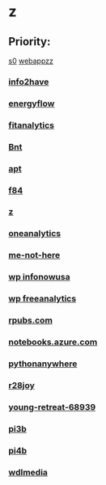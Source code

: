# z

Priority:
----
 [s0](http://wdlmedia.local/z/s0)
 [webappzz](http://webappzz.somee.com)
### [info2have](https://info2have.000webhostapp.com)
### [energyflow](https://energyflow.000webhostapp.com)
### [fitanalytics](https://fitanalytics.000webhostapp.com)
### [Bnt](http://Bnt.rf.gd)
### [apt](http://apt.getenjoyment.net)
### [f84](http://f84.epizy.com)
### [ z](https://zw9.github.io/z/)

### [oneanalytics](https://oneanalytics.weebly.com)
### [me-not-here](https://me-not-here.weebly.com)
### [wp infonowusa](https://infonowusa.wordpress.com)
### [wp freeanalytics](https://freeanalytics.000webhostapp.com)
### [rpubs.com](https://rpubs.com/Atang148)
### [notebooks.azure.com](https://notebooks.azure.com/readerweb)
### [pythonanywhere](https://zzz.pythonanywhere.com)
### [r28joy](https://r28joy.herokuapp.com)
### [young-retreat-68939](https://young-retreat-68939.herokuapp.com)
### [pi3b](http://pi3b.local)
### [pi4b](http://pi4b.local)
### [wdlmedia](http://wdlmedia.local)

